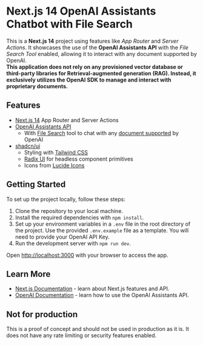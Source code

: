 # Next.js 14 OpenAI Assistants Chatbot with File Search

This is a **Next.js 14** project using features like _App Router_ and _Server Actions_. It showcases the use of the **OpenAI Assistants API** with the _File Search Tool_ enabled, allowing it to interact with any document supported by OpenAI.  
**This application does not rely on any provisioned vector database or third-party libraries for Retrieval-augmented generation (RAG). Instead, it exclusively utilizes the OpenAI SDK to manage and interact with proprietary documents.**

## Features

- [Next.js 14](https://nextjs.org) App Router and Server Actions
- [OpenAI Assistants API](https://platform.openai.com/docs/assistants/overview)
  - With [File Search](https://platform.openai.com/docs/assistants/tools/file-search) tool to chat with any [document supported](https://platform.openai.com/docs/assistants/tools/file-search/supported-files) by OpenAI
- [shadcn/ui](https://ui.shadcn.com)
  - Styling with [Tailwind CSS](https://tailwindcss.com)
  - [Radix UI](https://radix-ui.com) for headless component primitives
  - Icons from [Lucide Icons](https://lucide.dev/)

## Getting Started

To set up the project locally, follow these steps:

1. Clone the repository to your local machine.
2. Install the required dependencies with `npm install`.
3. Set up your environment variables in a `.env` file in the root directory of the project. Use the provided `.env.example` file as a template. You will need to provide your OpenAI API Key.
4. Run the development server with `npm run dev`.

Open [http://localhost:3000](http://localhost:3000) with your browser to access the app.

## Learn More

- [Next.js Documentation](https://nextjs.org/docs) - learn about Next.js features and API.
- [OpenAI Documentation](https://platform.openai.com/docs/assistants/overview) - learn how to use the OpenAI Assistants API.

## Not for production

This is a proof of concept and should not be used in production as it is. It does not have any rate limiting or security features enabled.
